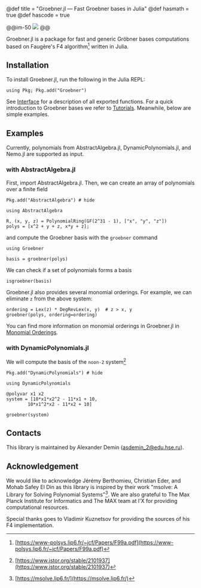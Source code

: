@def title = "Groebner.jl — Fast Groebner bases in Julia"
@def hasmath = true
@def hascode = true
<!-- Note: by default hasmath == true and hascode == false. You can change this in
the config file by setting hasmath = false for instance and just setting it to true
where appropriate -->

@@im-50
![](/assets/logo-with-text.svg)
@@

Groebner.jl is a package for fast and generic Gröbner bases computations based on Faugère's F4 algorithm[^1] written in Julia.

## Installation

To install Groebner.jl, run the following in the Julia REPL:

```julia:install
using Pkg; Pkg.add("Groebner")
```

See [Interface](interface) for a description of all exported functions. For a quick introduction to Groebner bases we refer to [Tutorials](tutorial). Meanwhile, below are simple examples.

## Examples

Currently, polynomials from AbstractAlgebra.jl, DynamicPolynomials.jl, and Nemo.jl
are supported as input.

### with AbstractAlgebra.jl

First, import AbstractAlgebra.jl. 
Then, we can create an array of polynomials over a finite field

```julia:install_aa
Pkg.add("AbstractAlgebra") # hide
```

```julia:aaimport
using AbstractAlgebra

R, (x, y, z) = PolynomialRing(GF(2^31 - 1), ["x", "y", "z"])
polys = [x^2 + y + z, x*y + z];
```

and compute the Groebner basis with the `groebner` command

```julia:aagb
using Groebner

basis = groebner(polys)
```

We can check if a set of polynomials forms a basis

```julia:aaisgb
isgroebner(basis)
```

Groebner.jl also provides several monomial orderings. 
For example, we can eliminate `z` from the above system:

```julia:aagb2
ordering = Lex(z) * DegRevLex(x, y)  # z > x, y
groebner(polys, ordering=ordering)
```

You can find more information on monomial orderings in Groebner.jl in [Monomial Orderings](interface/#monomial_orderings).

### with DynamicPolynomials.jl

We will compute the basis of the `noon-2` system[^3]

```julia:install_dynamic
Pkg.add("DynamicPolynomials") # hide
```

```julia:aaimport
using DynamicPolynomials

@polyvar x1 x2
system = [10*x1*x2^2 - 11*x1 + 10,
        10*x1^2*x2 - 11*x2 + 10]

groebner(system)
```

## Contacts

This library is maintained by Alexander Demin ([asdemin_2@edu.hse.ru](mailto:asdemin_2@edu.hse.ru)).

## Acknowledgement

We would like to acknowledge Jérémy Berthomieu, Christian Eder, and Mohab Safey El Din as this library is inspired by their work "msolve: A Library for Solving Polynomial Systems"[^2]. We are also grateful to The Max Planck Institute for Informatics and The MAX team at l'X for providing computational resources.

Special thanks goes to Vladimir Kuznetsov for providing the sources of his F4 implementation.

[^1]: [https://www-polsys.lip6.fr/~jcf/Papers/F99a.pdf](https://www-polsys.lip6.fr/~jcf/Papers/F99a.pdf)
[^3]: [https://www.jstor.org/stable/2101937](https://www.jstor.org/stable/2101937)
[^2]: [https://msolve.lip6.fr/](https://msolve.lip6.fr/)
